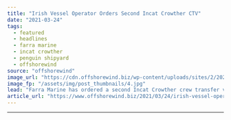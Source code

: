 ```yaml
---
title: "Irish Vessel Operator Orders Second Incat Crowther CTV"
date: "2021-03-24"
tags: 
  - featured
  - headlines
  - farra marine
  - incat crowther
  - penguin shipyard
  - offshorewind
source: "offshorewind"
image_url: "https://cdn.offshorewind.biz/wp-content/uploads/sites/2/2021/03/24092003/Incat-Crowther-Windflex-27-CTV_-c-Incat-Crowther.jpg"
image_fp: "/assets/img/post_thumbnails/4.jpg"
lead: "Farra Marine has ordered a second Incat Crowther crew transfer vessel (CTV) from Penguin"
article_url: "https://www.offshorewind.biz/2021/03/24/irish-vessel-operator-orders-second-incat-crowther-ctv/"
---
```


---
